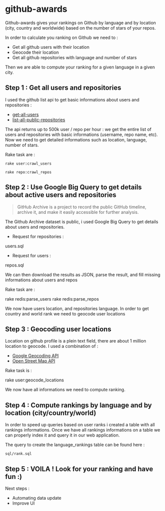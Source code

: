 # github-awards

Github-awards gives your rankings on Github by language and by location (city, country and worldwide) based on the number of stars of your repos.

In order to calculate you ranking on Github we need to :
- Get all github users with their location
- Geocode their location
- Get all github repositories with language and number of stars 

Then we are able to compute your ranking for a given language in a given city.

## Step 1 : Get all users and repositories

I used the github list api to get basic informations about users and repositories :
- [get-all-users](https://developer.github.com/v3/users/#get-all-users)
- [list-all-public-repositories](https://developer.github.com/v3/repos/#list-all-public-repositories)

The api returns up to 500k user / repo per hour : we get the entire list of users and repositories with basic informations (username, repo name, etc). Now we need to get detailed informations such as location, language, number of stars.

Rake task are :

``` rake user:crawl_users ```

``` rake repo:crawl_repos ```

## Step 2 : Use Google Big Query to get details about active users and repositories 

> GitHub Archive is a project to record the public GitHub timeline, archive it, and make it easily accessible for further analysis.

The Github Archive dataset is public, i used Google Big Query to get details about users and repositories.

- Request for repositories :

users.sql

- Request for users :

repos.sql

We can then download the results as JSON, parse the result, and fill missing informations about users and repos

Rake task are :

rake redis:parse_users
rake redis:parse_repos

We now have users location, and repositories language. In order to get country and world rank we need to geocode user locations


## Step 3 : Geocoding user locations

Location on github profile is a plein text field, there are about 1 million location to geocode. I used a combination of :
- [Google Geocoding API](https://developers.google.com/maps/documentation/geocoding/)
- [Open Street Map API](http://wiki.openstreetmap.org/wiki/Nominatim)

Rake task is :

rake user:geocode_locations

We now have all informations we need to compute ranking.

## Step 4 : Compute rankings by language and by location (city/country/world)

In order to speed up queries based on user ranks i created a table with all rankings informations. Once we have all rankings informations on a table we can properly index it and query it in our web application.

The query to create the language_rankings table can be found here :

``` sql/rank.sql ```


## Step 5 : VOILA ! Look for your ranking and have fun :)


Next steps :

- Automating data update
- Improve UI
